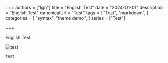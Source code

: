 +++
authors = ["lgh"]
title = "English Test"
date = "2024-01-01"
description = "English Test"
canonicalUrl = "Test"
tags = [
    "Test",
    "markdown",
]
categories = [
    "syntax",
    "theme demo",
]
series = ["Test"]

+++

English Test

![test](/images/N90.jpg)

```cs
test
```